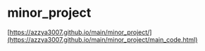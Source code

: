# minor_project
[https://azzya3007.github.io/main/minor_project/](https://azzya3007.github.io/main/minor_project/main_code.html)
